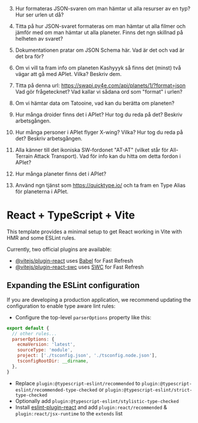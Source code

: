 3. Hur formateras JSON-svaren om man hämtar ut alla resurser av en typ? Hur ser urlen ut då?

4. Titta på hur JSON-svaret formateras om man hämtar ut alla filmer och jämför med om man hämtar ut alla planeter. Finns det ngn skillnad på helheten av svaret?

5. Dokumentationen pratar om JSON Schema här. Vad är det och vad är det bra för?

6. Om vi vill ta fram info om planeten Kashyyyk så finns det (minst) två vägar att gå med APIet. Vilka? Beskriv dem.

7. Titta på denna url: https://swapi.py4e.com/api/planets/1/?format=json Vad gör frågetecknet? Vad kallar vi sådana ord som "format" i urlen?

8. Om vi hämtar data om Tatooine, vad kan du berätta om planeten?

9. Hur många droider finns det i APIet? Hur tog du reda på det? Beskriv arbetsgången.

10. Hur många personer i APIet flyger X-wing? Vilka? Hur tog du reda på det? Beskriv arbetsgången.

11. Alla känner till det ikoniska SW-fordonet "AT-AT" (vilket står för All-Terrain Attack Transport). Vad för info kan du hitta om detta fordon i APIet?

12. Hur många planeter finns det i APIet?

13. Använd ngn tjänst som https://quicktype.io/ och ta fram en Type Alias för planeterna i APIet. 

# React + TypeScript + Vite

This template provides a minimal setup to get React working in Vite with HMR and some ESLint rules.

Currently, two official plugins are available:

- [@vitejs/plugin-react](https://github.com/vitejs/vite-plugin-react/blob/main/packages/plugin-react/README.md) uses [Babel](https://babeljs.io/) for Fast Refresh
- [@vitejs/plugin-react-swc](https://github.com/vitejs/vite-plugin-react-swc) uses [SWC](https://swc.rs/) for Fast Refresh

## Expanding the ESLint configuration

If you are developing a production application, we recommend updating the configuration to enable type aware lint rules:

- Configure the top-level `parserOptions` property like this:

```js
export default {
  // other rules...
  parserOptions: {
    ecmaVersion: 'latest',
    sourceType: 'module',
    project: ['./tsconfig.json', './tsconfig.node.json'],
    tsconfigRootDir: __dirname,
  },
}
```

- Replace `plugin:@typescript-eslint/recommended` to `plugin:@typescript-eslint/recommended-type-checked` or `plugin:@typescript-eslint/strict-type-checked`
- Optionally add `plugin:@typescript-eslint/stylistic-type-checked`
- Install [eslint-plugin-react](https://github.com/jsx-eslint/eslint-plugin-react) and add `plugin:react/recommended` & `plugin:react/jsx-runtime` to the `extends` list

